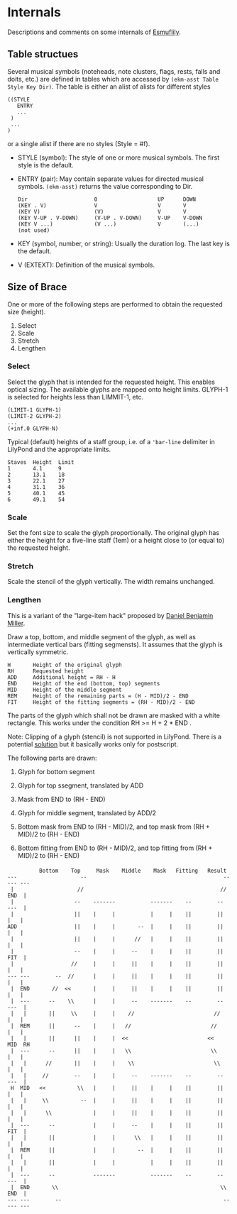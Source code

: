 Internals
=========

Descriptions and comments on some internals of [Esmuflily](https://github.com/tr-igem/esmuflily).



Table structues
---------------

Several musical symbols (noteheads, note clusters, flags, rests,
falls and doits, etc.) are defined in tables which are accessed by
`(ekm-asst Table Style Key Dir)`.
The table is either an alist of alists for different styles

    ((STYLE
       ENTRY
       ...
     )
     ...
    )

or a single alist if there are no styles (Style = #f).

*   STYLE (symbol): The style of one or more musical symbols.
    The first style is the default.

*   ENTRY (pair): May contain separate values for directed musical symbols.
    `(ekm-asst)` returns the value corresponding to Dir.

        Dir                     0                   UP      DOWN
        (KEY . V)               V                   V       V
        (KEY V)                 (V)                 V       V
        (KEY V-UP . V-DOWN)     (V-UP . V-DOWN)     V-UP    V-DOWN
        (KEY V ...)             (V ...)             V       (...)       (not used)

*   KEY (symbol, number, or string): Usually the duration log.
    The last key is the default.

*   V (EXTEXT): Definition of the musical symbols.



Size of Brace
-------------

One or more of the following steps are performed to obtain
the requested size (height).

1.  Select
2.  Scale
3.  Stretch
4.  Lengthen


### Select

Select the glyph that is intended for the requested height.
This enables optical sizing.
The available glyphs are mapped onto height limits.
GLYPH-1 is selected for heights less than LIMMIT-1, etc.

    (LIMIT-1 GLYPH-1)
    (LIMIT-2 GLYPH-2)
    ...
    (+inf.0 GLYPH-N)

Typical (default) heights of a staff group, i.e. of a `'bar-line` delimiter
in LilyPond and the appropriate limits.

    Staves  Height  Limit
    1       4.1     9
    2       13.1    18
    3       22.1    27
    4       31.1    36
    5       40.1    45
    6       49.1    54


### Scale

Set the font size to scale the glyph proportionally.
The original glyph has either the height for a five-line staff (1em)
or a height close to (or equal to) the requested height.


### Stretch

Scale the stencil of the glyph vertically.
The width remains unchanged.


### Lengthen

This is a variant of the "large-item hack" proposed by
[Daniel Benjamin Miller](https://github.com/dbenjaminmiller).

Draw a top, bottom, and middle segment of the glyph,
as well as intermediate vertical bars (fitting segmensts).
It assumes that the glyph is vertically symmetric.

    H       Height of the original glyph
    RH      Requested height
    ADD     Additional height = RH - H
    END     Height of the end (bottom, top) segments
    MID     Height of the middle segment
    REM     Height of the remaining parts = (H - MID)/2 - END
    FIT     Height of the fitting segments = (RH - MID)/2 - END

The parts of the glyph which shall not be drawn are masked
with a white rectangle.
This works under the condition RH >= H + 2 * END .

Note: Clipping of a glyph (stencil) is not supported in LilyPond.
There is a potential [solution](https://lists.gnu.org/archive/html/lilypond-user/2020-12/msg00112.html)
but it basically works only for postscript.

The following parts are drawn:

1.  Glyph for bottom segment

2.  Glyph for top ssegment, translated by ADD

3.  Mask from END to (RH - END)

4.  Glyph for middle segment, translated by ADD/2

5.  Bottom mask from END to (RH - MID)/2,
    and top mask from (RH + MID)/2 to (RH - END)

6.  Bottom fitting from END to (RH - MID)/2,
    and top fitting from (RH + MID)/2 to (RH - END)

####

              Bottom    Top     Mask    Middle    Mask   Fitting   Result
    ---                    --                                           --   --- ---
     |                    //                                           //    END  |
     |                   --    -------           -------    --        --     ---  |
     |                   ||    |     |           |     |    ||        ||      |   |
    ADD                  ||    |     |       --  |     |    ||        ||      |   |
     |                   ||    |     |      //   |     |    ||        ||      |   |
     |                   --    |     |     --    |     |    ||        ||     FIT  |
     |                  //     |     |     ||    |     |    ||        ||      |   |
    --- ---        --  //      |     |     ||    |     |    ||        ||      |   |
     |  END       //  <<       |     |     ||    |     |    ||        ||      |   |
     |  ---      --    \\      |     |     --    -------    --        --     ---  |
     |   |       ||     \\     |     |    //                         //       |   |
     |  REM      ||      --    |     |   //                         //        |   |
     |   |       ||      ||    |     |  <<                         <<        MID  RH
     |  ---      --      ||    |     |   \\                         \\        |   |
     |   |      //       ||    |     |    \\                         \\       |   |
     |   |     //        --    |     |     --    -------    --        --     ---  |
     H  MID   <<          \\   |     |     ||    |     |    ||        ||      |   |
     |   |     \\          --  |     |     ||    |     |    ||        ||      |   |
     |   |      \\             |     |     ||    |     |    ||        ||      |   |
     |  ---      --            |     |     --    |     |    ||        ||     FIT  |
     |   |       ||            |     |      \\   |     |    ||        ||      |   |
     |  REM      ||            |     |       --  |     |    ||        ||      |   |
     |   |       ||            |     |           |     |    ||        ||      |   |
     |  ---      --            -------           -------    --        --     ---  |
     |  END       \\                                                   \\    END  |
    --- ---        --                                                   --   --- ---
